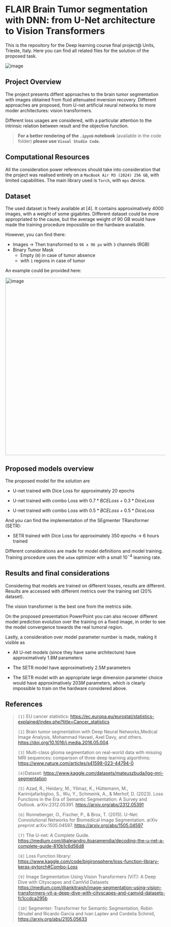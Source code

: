# FLAIR Brain Tumor segmentation with DNN: from U-Net architecture to Vision Transformers

This is the repository for the Deep learning course final project@ Units, Trieste, Italy. Here you can find all related files for the solution of the proposed task. 

![image](https://github.com/user-attachments/assets/ed135868-d1b4-4233-a0c1-0fa696333677)



## Project Overview

The project presents diffent approaches to the brain tumor segmentation with images obtained from fluid attenuated inversion recovery. 
Different approaches are proposed, from U-net artificial neural networks to more moder architectures: vision transformers. 

Different loss usages are considered, with a particular attention to the intrinsic relation between result and the objective function. 

> **For a better rendering of the `.ipynb` notebook** (available in the code folder) **please use `Visual Studio Code`.**

## Computational Resources

All the consideration power references should take into consideration that the project was realised entirely on a `MacBook Air M3 (2024) 256 GB`, with limited capabilities. The main library used is `Torch`, with `mps` device.

## Dataset

The used dataset is freely available at [4]. It contains approximatively 4000 images, with a weight of some gigabites. Different dataset could be more appropriated to the cause, but the average weight of 90 GB would have made the training procedure impossible on the hardware available. 

However, you can find there:
* Images $\rightarrow$ Then transformed to `96 x 96 px` with `3` channels (RGB)
* Binary Tumor Mask
  * Empty (`0`) in case of tumor absence
  * with `1` regions in case of tumor

An example could be provided here:

<img width="557" alt="image" src="https://github.com/user-attachments/assets/d4df8947-5e70-48eb-b578-79763fb8dc7c" />

<!-- Notice that, even if the dataset is medical, we have this imbalance between classes:

<img width="406" alt="image" src="https://github.com/user-attachments/assets/ff3920fe-e99a-4646-82b4-379261f63ffa" /> -->


## Proposed models overview

The proposed model for the solution are 

* U-net trained with Dice Loss for approximately 20 epochs

* U-net trained with combo Loss with $0.7 * BCE Loss + 0.3 * Dice Loss$

* U-net trained with combo Loss with $0.5 * BCE Loss + 0.5 * Dice Loss$

And you can find the implementation of the SEgmenter TRansformer (SETR):

* SETR trained with Dice Loss for approximately $350$ epochs $\rightarrow$ $6$ hours trained

Different considerations are made for model definitions and model training. 
Training procedure uses the `adam` optimizer with a small $10^{-4}$ learning rate.

## Results and final considerations

Considering that models are trained on different losses, results are different. Results are accessed with different metrics over the training set (20% dataset).

The vision transformer is the best one from the metrics side.

On the proposed presentation PowerPoint you can also recover different model prediction evolution over the training on a fixed image, in order to see the model convergence towards the real tumoral region.

Lastly, a consideration over model parameter number is made, making it visible as

* All U-net models (since they have same architecture) have approximatively $1.8 M$ parameters

* The SETR model have approximatively $2.5 M$ parameters

* The SETR model with an appropriate large dimension parameter choice would have approximatively $203 M$ parameters, which is clearly impossible to train on the hardware considered above.



## References

>
> `[1]` EU cancer statistics: https://ec.europa.eu/eurostat/statistics-explained/index.php?title=Cancer_statistics
>
> `[2]` Brain tumor segmentation with Deep Neural Networks,Medical Image Analysis, Mohammad Havaei, Axel Davy, and others. https://doi.org/10.1016/j.media.2016.05.004.
>
> `[3]`  Multi-class glioma segmentation on real-world data with missing MRI sequences: comparison of three deep learning algorithms: https://www.nature.com/articles/s41598-023-44794-0
>
> `[4]`Dataset: https://www.kaggle.com/datasets/mateuszbuda/lgg-mri-segmentation
>
> `[5]` Azad, R., Heidary, M., Yilmaz, K., Hüttemann, M., Karimijafarbigloo, S., Wu, Y., Schmeink, A., & Merhof, D. (2023). Loss Functions in the Era of Semantic Segmentation: A Survey and Outlook. arXiv:2312.05391. https://arxiv.org/abs/2312.05391
>
> `[6]` Ronneberger, O., Fischer, P., & Brox, T. (2015). U-Net: Convolutional Networks for Biomedical Image Segmentation. arXiv preprint arXiv:1505.04597. https://arxiv.org/abs/1505.04597
> 
> `[7]` The U-net: A Complete Guide. https://medium.com/@alejandro.itoaramendia/decoding-the-u-net-a-complete-guide-810b1c6d56d8
>
> `[8]` Loss Function library: https://www.kaggle.com/code/bigironsphere/loss-function-library-keras-pytorch#Combo-Loss
> 
> `[9]` Image Segmentation Using Vision Transformers (ViT): A Deep Dive with Cityscapes and CamVid Datasets https://medium.com/@ankitrajsh/image-segmentation-using-vision-transformers-vit-a-deep-dive-with-cityscapes-and-camvid-datasets-fc1ccdca295b
>
> `[10]` Segmenter: Transformer for Semantic Segmentation, Robin Strudel and Ricardo Garcia and Ivan Laptev and Cordelia Schmid,
https://arxiv.org/abs/2105.05633



